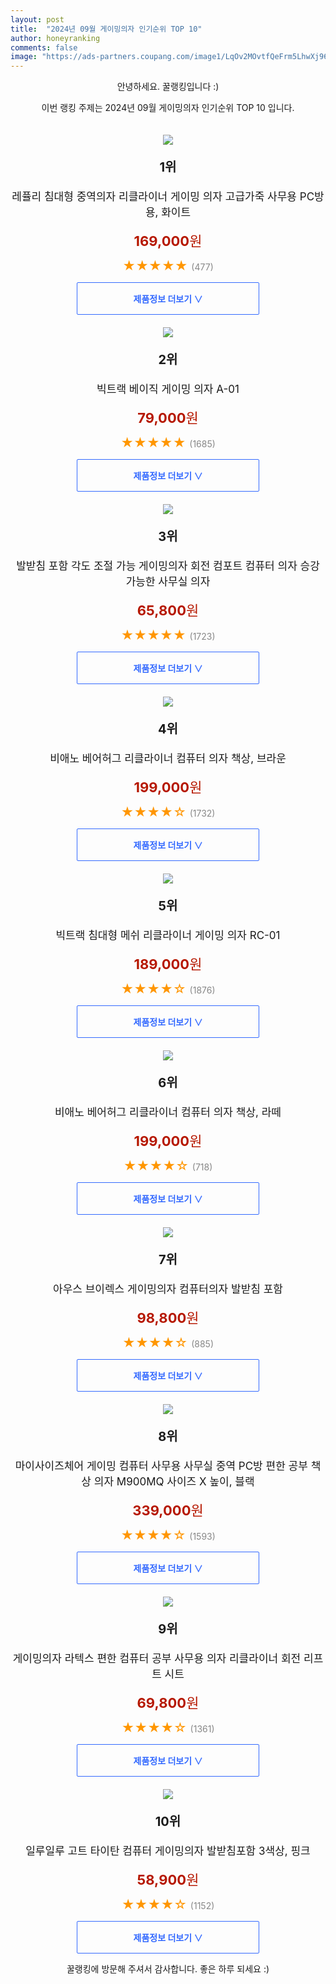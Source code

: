 ```yaml
---
layout: post
title:  "2024년 09월 게이밍의자 인기순위 TOP 10"
author: honeyranking
comments: false
image: "https://ads-partners.coupang.com/image1/LqOv2MOvtfQeFrm5LhwXj96ITiI2p3ceVRYASHURE9N_3nad2BUtFHYQZwkwsibYToIcSjllDNId96G8J6qyZu9opApo1Hcki_tvekn1GgzRDdoBV3Quk55fgPg7WcNY6FtyQIy7ri7Ecd5FUK_M8A8cRSbAQF4MbaN42oTF0m3jDAg8Hmclft_QypLOUY9eR7QzDmKidWeHcAeFe1vz3xTuxUx0CXgBSLpaMzcuUe15npUE9ObAsCFBbiWR8EWBS3qoDd74FLO7Gr0d5AKbNjfotecP6Oa6MOHYXtuBcHsIC-YDb717xBNZi9ncPA=="
---
```

<p style="text-align: center;">안녕하세요. 꿀랭킹입니다 :)</p>
<p style="text-align: center;">이번 랭킹 주제는 2024년 09월 게이밍의자 인기순위 TOP 10 입니다.</p><center><img src="https://ads-partners.coupang.com/image1/LqOv2MOvtfQeFrm5LhwXj96ITiI2p3ceVRYASHURE9N_3nad2BUtFHYQZwkwsibYToIcSjllDNId96G8J6qyZu9opApo1Hcki_tvekn1GgzRDdoBV3Quk55fgPg7WcNY6FtyQIy7ri7Ecd5FUK_M8A8cRSbAQF4MbaN42oTF0m3jDAg8Hmclft_QypLOUY9eR7QzDmKidWeHcAeFe1vz3xTuxUx0CXgBSLpaMzcuUe15npUE9ObAsCFBbiWR8EWBS3qoDd74FLO7Gr0d5AKbNjfotecP6Oa6MOHYXtuBcHsIC-YDb717xBNZi9ncPA==" style="margin-top:20px" /></center><p style="text-align: center; font-size: 20px"><b>1위</b></p><p style="text-align: center; font-size: 17px">레퓰리 침대형 중역의자 리클라이너 게이밍 의자 고급가죽 사무용 PC방용, 화이트</p><p style="text-align: center;"><span style="color: #b61800; font-size: 22px;"><b>169,000</b>원</span></p><p style="text-align: center;"><span style="color: #ff9600; font-size: 20px;">★★★★★ </span><span style="color: #878787;">(477)</span></p><center><a href="https://link.coupang.com/re/AFFSDP?lptag=AF3899140&subid=honeyrank&pageKey=8044510496&itemId=23467482225&vendorItemId=90494052262&traceid=V0-153-2b64082c4939a479&clickBeacon=20a6ed00-6cac-11ef-88e0-705d94b035e1%7E3&requestid=20240907090000947138572782&token=31850C%7CMIXED"><div style="font-size: 14px; display: inline-block; padding: 15px 90px; color: #346aff; border-radius: 2px; border: 1px solid #346aff; cursor: pointer;"><b>제품정보 더보기 &or;</b></div></a></center><center><img src="https://ads-partners.coupang.com/image1/QRYrGJ7k1NnXDJm6QSrIi_sVhA7FHKhE8pC9urm0ZSnEda8_u_c98J8M7oc4VEOmJLaIJp0c49oT5qTenIlyo6fpWkkbz9qjNzU-hdKt6LhzKrSEPQzAf7EI5wq9xPkH1qpVW7H0S3EK1CS20jNgOXvZiulH9--KVM3v0MzffkA_ra0ANYD5FbdCLbrgM2ylSozXk5OTX6oe0OoFZ9EdNT29k2Lt7ahZJ9RRrzjEt3AUQlrS2DBnW2ShBvs2XQHhqgkI8X5vWVqYWbnV6Eh-FEpJVYnk8wJNsTgQ" style="margin-top:20px" /></center><p style="text-align: center; font-size: 20px"><b>2위</b></p><p style="text-align: center; font-size: 17px">빅트랙 베이직 게이밍 의자 A-01</p><p style="text-align: center;"><span style="color: #b61800; font-size: 22px;"><b>79,000</b>원</span></p><p style="text-align: center;"><span style="color: #ff9600; font-size: 20px;">★★★★★ </span><span style="color: #878787;">(1685)</span></p><center><a href="https://link.coupang.com/re/AFFSDP?lptag=AF3899140&subid=honeyrank&pageKey=6622610236&itemId=12768357170&vendorItemId=80034519330&traceid=V0-153-fa27b71cf169f4da&requestid=20240907090000947138572782&token=31850C%7CMIXED"><div style="font-size: 14px; display: inline-block; padding: 15px 90px; color: #346aff; border-radius: 2px; border: 1px solid #346aff; cursor: pointer;"><b>제품정보 더보기 &or;</b></div></a></center><center><img src="https://ads-partners.coupang.com/image1/lb7qPJ5AzMaGegbMlTQL5EWQaQcdYpoxvQH5pS-PWP_eTdeF6hZTVeYzvikmekRSQvMVr_fG9U-7v27yhQFy8hkXCLI9RDTr_20rxdI3hGfQonYkEfgHUjbm4ZVWKxyR1Dqq41Ul5E9vr-zw5KiK5BTYXin6wGEIJzCHUx7rLzmGIGpf4buU0HrX9vSjppnS7C3MWUHR5qze8NOA6tMjJo_cXLDFqwQZzJjS6Neik6drR7Thj5MayYsYryKgfGFKZUKpk2Y7XNRkIuglWqbT7rvlG84O73lMu_adIvVN-B_d_1SUhS17cdk=" style="margin-top:20px" /></center><p style="text-align: center; font-size: 20px"><b>3위</b></p><p style="text-align: center; font-size: 17px">발받침 포함 각도 조절 가능 게이밍의자 회전 컴포트 컴퓨터 의자 승강 가능한 사무실 의자</p><p style="text-align: center;"><span style="color: #b61800; font-size: 22px;"><b>65,800</b>원</span></p><p style="text-align: center;"><span style="color: #ff9600; font-size: 20px;">★★★★★ </span><span style="color: #878787;">(1723)</span></p><center><a href="https://link.coupang.com/re/AFFSDP?lptag=AF3899140&subid=honeyrank&pageKey=7741896990&itemId=20847141021&vendorItemId=88846509551&traceid=V0-153-ae2ac611b81e5d7e&requestid=20240907090000947138572782&token=31850C%7CMIXED"><div style="font-size: 14px; display: inline-block; padding: 15px 90px; color: #346aff; border-radius: 2px; border: 1px solid #346aff; cursor: pointer;"><b>제품정보 더보기 &or;</b></div></a></center><center><img src="https://ads-partners.coupang.com/image1/dDuScjC6Cow3g4J6dO2xfcWcAdOT0Ru3y8lJ-dFOF0Kk4A6zBeOTpKJmK2g82g6UkTsAqqNrzYQxGOv72Y70eCfvtBJWcX8OlwzmqAy0sGW2IbN1WFQgno-xQq8aihW5q8mgNY66HiYqDp8PP6GGD78jU5WCWuVK_KTtkzfW-no3jn7aWcNctLKIolygCR3nyxsfZibwGGqbngcsQLFIWY1omxWAogcbN1q9eoraPSkNSnL0mn-h00Cgr_0AybzoK0_ELkoa3UJogQKmN2e-PB06ETQ5TntyD6_vofOQvXguEhlP7ZCPfRzkBd-YeQ==" style="margin-top:20px" /></center><p style="text-align: center; font-size: 20px"><b>4위</b></p><p style="text-align: center; font-size: 17px">비애노 베어허그 리클라이너 컴퓨터 의자 책상, 브라운</p><p style="text-align: center;"><span style="color: #b61800; font-size: 22px;"><b>199,000</b>원</span></p><p style="text-align: center;"><span style="color: #ff9600; font-size: 20px;">★★★★☆ </span><span style="color: #878787;">(1732)</span></p><center><a href="https://link.coupang.com/re/AFFSDP?lptag=AF3899140&subid=honeyrank&pageKey=8136914585&itemId=23115157720&vendorItemId=90298365813&traceid=V0-153-e3f90a6a6f4989a8&clickBeacon=20a71410-6cac-11ef-99ee-d12dc56bd1fc%7E3&requestid=20240907090000947138572782&token=31850C%7CMIXED"><div style="font-size: 14px; display: inline-block; padding: 15px 90px; color: #346aff; border-radius: 2px; border: 1px solid #346aff; cursor: pointer;"><b>제품정보 더보기 &or;</b></div></a></center><center><img src="https://ads-partners.coupang.com/image1/cIlWOZjcfFYATs76cHPOzKXHlH3EIRFKLt-_-dcMMwZL0jbVANX2T59Wo81dHMYp_ktNfz9BVKGSPsH8skXJht4ZMk0GczffyJ-B0OEz2zbyPm_Bly1vcTdvqth04rq4u16T2pPmSW8qaJjTX_rmW9AXIP-lG2IzV8V4Abt26AO6cQsSB4GZwUN9kma4cwOsNZlE7GeAaG7xx2n5XM21b-8gWRYeHOkUYUkeVKPOpTDtrL6fgwhJwgkaeEjrJVJDPDH367W-mS6ZtDne0P4GQRUKIYzxrtMNbrYi" style="margin-top:20px" /></center><p style="text-align: center; font-size: 20px"><b>5위</b></p><p style="text-align: center; font-size: 17px">빅트랙 침대형 메쉬 리클라이너 게이밍 의자 RC-01</p><p style="text-align: center;"><span style="color: #b61800; font-size: 22px;"><b>189,000</b>원</span></p><p style="text-align: center;"><span style="color: #ff9600; font-size: 20px;">★★★★☆ </span><span style="color: #878787;">(1876)</span></p><center><a href="https://link.coupang.com/re/AFFSDP?lptag=AF3899140&subid=honeyrank&pageKey=7755273181&itemId=20900376558&vendorItemId=87967425793&traceid=V0-153-92a3dfb26564d36c&requestid=20240907090000947138572782&token=31850C%7CMIXED"><div style="font-size: 14px; display: inline-block; padding: 15px 90px; color: #346aff; border-radius: 2px; border: 1px solid #346aff; cursor: pointer;"><b>제품정보 더보기 &or;</b></div></a></center><center><img src="https://ads-partners.coupang.com/image1/RAunzXq00sizjjkJRMAzycaXzvygZz8pht3ZxUF2TnWhvgnSUmkXMfGYPcLKlJVxLHcFrRT60rP_sF_0T7OvD4sRXOTrP4bdvhYKFDx7OVc3NaJtc6Zu2FXfZ4kUVxNAUOL5uTLjHwF42COiiMBXOBpW4VIKnTG6rTOf5os0XeSm2OPYdJcRDZ_yv75J4-z-dnWBpWK08Uje3ktfAWgZQxeYrmT4-MfP3QXWw7MEx4mBaTYIwAup3XSuLsh2uNeVHndxIOBIp4maZrHPWV-duDABt34H0rkRAGFm9MBBAxy7I-t1T6BXEMUwBmZPx-M=" style="margin-top:20px" /></center><p style="text-align: center; font-size: 20px"><b>6위</b></p><p style="text-align: center; font-size: 17px">비애노 베어허그 리클라이너 컴퓨터 의자 책상, 라떼</p><p style="text-align: center;"><span style="color: #b61800; font-size: 22px;"><b>199,000</b>원</span></p><p style="text-align: center;"><span style="color: #ff9600; font-size: 20px;">★★★★☆ </span><span style="color: #878787;">(718)</span></p><center><a href="https://link.coupang.com/re/AFFSDP?lptag=AF3899140&subid=honeyrank&pageKey=8136914585&itemId=23115157724&vendorItemId=90298365788&traceid=V0-153-e3f90a6a6f4989a8&clickBeacon=20a71410-6cac-11ef-8268-ce17c8817337%7E3&requestid=20240907090000947138572782&token=31850C%7CMIXED"><div style="font-size: 14px; display: inline-block; padding: 15px 90px; color: #346aff; border-radius: 2px; border: 1px solid #346aff; cursor: pointer;"><b>제품정보 더보기 &or;</b></div></a></center><center><img src="https://ads-partners.coupang.com/image1/KJcN3xUQmSZ3-9vjKOexmSV-ti1VmrrYJHnAauPeCv1hwkFyk1bisbFie4vuQJzNBtmeQzYrWFqJeZu8td5tW0nXWMPe3jCjQO3oeCDKKMguGeT-_adx0rn0IHteG6jije7J2G9jfjOVB7W2pJ-4FaJM0f1JPXC9z_S0crvQGGgci77RpzZqnsoVbdNkwEeKhD-VyDgZvMNNG9RVjgcfFeM7WUgYgAAYfV21lkoTftrM3nAOzhR2_1Zify7WvYWbJ8KJjejKZZdjn6SovHz3-va693mwnmdIOJskd7FUkAEsG9oKLJ_O1FR9" style="margin-top:20px" /></center><p style="text-align: center; font-size: 20px"><b>7위</b></p><p style="text-align: center; font-size: 17px">아우스 브이렉스 게이밍의자 컴퓨터의자 발받침 포함</p><p style="text-align: center;"><span style="color: #b61800; font-size: 22px;"><b>98,800</b>원</span></p><p style="text-align: center;"><span style="color: #ff9600; font-size: 20px;">★★★★☆ </span><span style="color: #878787;">(885)</span></p><center><a href="https://link.coupang.com/re/AFFSDP?lptag=AF3899140&subid=honeyrank&pageKey=7893263642&itemId=21615009650&vendorItemId=88725606497&traceid=V0-153-035d2e0c5c830194&requestid=20240907090000947138572782&token=31850C%7CMIXED"><div style="font-size: 14px; display: inline-block; padding: 15px 90px; color: #346aff; border-radius: 2px; border: 1px solid #346aff; cursor: pointer;"><b>제품정보 더보기 &or;</b></div></a></center><center><img src="https://ads-partners.coupang.com/image1/2CuC9r9WispIYH1o2C1qjbYsSb1TPJuEm-Vd5_DghGxhbPM6crit6PqIHHIGBNPnL6SHfqCW6Ve5FXJI68yKjtYN_GQLyBzUBSUDa1Vakbxc68e_BWviFPhMbrAHsHW8OryUqMf235uzq3tgmjymUVwZNPv0dcaWRF8bFHohqHKKBKCMgN-kB0E64EtnvF8co8cgDyylVRZrd84qUSnkXg1WaTyYYJoytuKek1-34j85cdCScwBN6NizWL2REuAQYxQh0ntGomsSn9OoVnSp7i6Sijb6_kCczpPCua-uiavlclFU3Hc5K914YAeqNg==" style="margin-top:20px" /></center><p style="text-align: center; font-size: 20px"><b>8위</b></p><p style="text-align: center; font-size: 17px">마이사이즈체어 게이밍 컴퓨터 사무용 사무실 중역 PC방 편한 공부 책상 의자 M900MQ 사이즈 X 높이, 블랙</p><p style="text-align: center;"><span style="color: #b61800; font-size: 22px;"><b>339,000</b>원</span></p><p style="text-align: center;"><span style="color: #ff9600; font-size: 20px;">★★★★☆ </span><span style="color: #878787;">(1593)</span></p><center><a href="https://link.coupang.com/re/AFFSDP?lptag=AF3899140&subid=honeyrank&pageKey=7568579391&itemId=19954917977&vendorItemId=85059321491&traceid=V0-153-52786fcdd6853e99&clickBeacon=20a71410-6cac-11ef-a46b-49c2c7dbce26%7E3&requestid=20240907090000947138572782&token=31850C%7CMIXED"><div style="font-size: 14px; display: inline-block; padding: 15px 90px; color: #346aff; border-radius: 2px; border: 1px solid #346aff; cursor: pointer;"><b>제품정보 더보기 &or;</b></div></a></center><center><img src="https://ads-partners.coupang.com/image1/9rF1b271dNBynhGT9llBDCtdAzZtvNFGoYhTVRQMKfGtaJpW7hASTjmxqtnC7Cs4l2jwxHCazD-T4-lpW-qF_D0cV9la0b-K8MBGTz0aX3VTajO_js21NBrJJoY2nk5c3Wr1zETFukZxIVfJ3o2hyBzjrNiLx4tGK8iohoL8HB0rCFAANlYHVut8sxb-ncD2oCkBw-siQYbeNpYqWBVr2Q4xd7C7A2IGQ6Pz2e7q296ePRj-t6urcO1bI-BkudBFymR8ug52Ug4pT0jnn8EIS-HlDPoOvAFD3dNzO2mAd2fs5xdPUAoplcDAeQ==" style="margin-top:20px" /></center><p style="text-align: center; font-size: 20px"><b>9위</b></p><p style="text-align: center; font-size: 17px">게이밍의자 라텍스 편한 컴퓨터 공부 사무용 의자 리클라이너 회전 리프트 시트</p><p style="text-align: center;"><span style="color: #b61800; font-size: 22px;"><b>69,800</b>원</span></p><p style="text-align: center;"><span style="color: #ff9600; font-size: 20px;">★★★★☆ </span><span style="color: #878787;">(1361)</span></p><center><a href="https://link.coupang.com/re/AFFSDP?lptag=AF3899140&subid=honeyrank&pageKey=7655206854&itemId=20379449463&vendorItemId=88846647057&traceid=V0-153-028d354865e6c23f&requestid=20240907090000947138572782&token=31850C%7CMIXED"><div style="font-size: 14px; display: inline-block; padding: 15px 90px; color: #346aff; border-radius: 2px; border: 1px solid #346aff; cursor: pointer;"><b>제품정보 더보기 &or;</b></div></a></center><center><img src="https://ads-partners.coupang.com/image1/55tv6g_raQS28Czf50M7WGMPRCn85YyTx7TN9ZLu8PkChmfs28ng0gBQZI_DRl91Zs-k5sqZGMmN9guKmSkkq6HPKgsMPycuIBkkQAwjUa8vcxBePxGXGvm5nedliKTYuTyUrZkUbWxb-g9WVeTWQoWAEZAOWeAYf9AUNKS65qDjIe_7quD64BzpQIW4hgRYTZzkMOVDCOaLvXSoHdtvDunfI9gwPHn-QZEM7bhjIbeWGjDTBpRYoS9bADXso0_KYE_wljFELEd26AAeGm06OcbMpGr54c4vfP0O8JaCOKXtdjWkytciXh7tjT8jfkE1" style="margin-top:20px" /></center><p style="text-align: center; font-size: 20px"><b>10위</b></p><p style="text-align: center; font-size: 17px">일루일루 고트 타이탄 컴퓨터 게이밍의자 발받침포함 3색상, 핑크</p><p style="text-align: center;"><span style="color: #b61800; font-size: 22px;"><b>58,900</b>원</span></p><p style="text-align: center;"><span style="color: #ff9600; font-size: 20px;">★★★★☆ </span><span style="color: #878787;">(1152)</span></p><center><a href="https://link.coupang.com/re/AFFSDP?lptag=AF3899140&subid=honeyrank&pageKey=8232692398&itemId=23696450648&vendorItemId=90721547441&traceid=V0-153-d73c93a683bbf731&clickBeacon=20a71410-6cac-11ef-821c-f663871d8e2d%7E3&requestid=20240907090000947138572782&token=31850C%7CMIXED"><div style="font-size: 14px; display: inline-block; padding: 15px 90px; color: #346aff; border-radius: 2px; border: 1px solid #346aff; cursor: pointer;"><b>제품정보 더보기 &or;</b></div></a></center><p style="text-align: center;">꿀랭킹에 방문해 주셔서 감사합니다. 좋은 하루 되세요 :)</p>